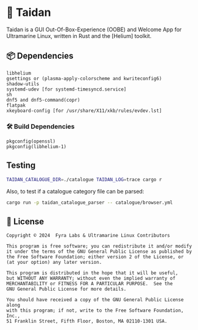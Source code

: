 # 🏮 Taidan

Taidan is a GUI Out-Of-Box-Experience (OOBE) and Welcome App for Ultramarine
Linux, written in Rust and the [Helium] toolkit.

## 📦 Dependencies

```
libhelium
gsettings or (plasma-apply-colorscheme and kwriteconfig6)
shadow-utils
systemd-udev [for systemd-timesyncd.service]
sh
dnf5 and dnf5-command(copr)
flatpak
xkeyboard-config [for /usr/share/X11/xkb/rules/evdev.lst]
```

### 🛠️ Build Dependencies

```
pkgconfig(openssl)
pkgconfig(libhelium-1)
```

## Testing

```sh
TAIDAN_CATALOGUE_DIR=./catalogue TAIDAN_LOG=trace cargo r
```

Also, to test if a catalogue category file can be parsed:

```sh
cargo run -p taidan_catalogue_parser -- catalogue/browser.yml
```

## 📃 License

    Copyright © 2024  Fyra Labs & Ultramarine Linux Contributors

    This program is free software; you can redistribute it and/or modify
    it under the terms of the GNU General Public License as published by
    the Free Software Foundation; either version 2 of the License, or
    (at your option) any later version.

    This program is distributed in the hope that it will be useful,
    but WITHOUT ANY WARRANTY; without even the implied warranty of
    MERCHANTABILITY or FITNESS FOR A PARTICULAR PURPOSE.  See the
    GNU General Public License for more details.

    You should have received a copy of the GNU General Public License along
    with this program; if not, write to the Free Software Foundation, Inc.,
    51 Franklin Street, Fifth Floor, Boston, MA 02110-1301 USA.
